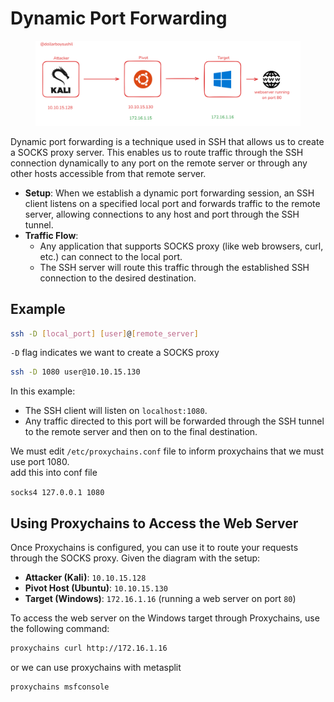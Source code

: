 # Dynamic Port Forwarding

<figure><img src="../.gitbook/assets/image (2).png" alt=""><figcaption></figcaption></figure>



Dynamic port forwarding is a technique used in SSH that allows us to create a SOCKS proxy server. This enables us to route traffic through the SSH connection dynamically to any port on the remote server or through any other hosts accessible from that remote server.

* **Setup**: When we establish a dynamic port forwarding session, an SSH client listens on a specified local port and forwards traffic to the remote server, allowing connections to any host and port through the SSH tunnel.
* **Traffic Flow**:
  * Any application that supports SOCKS proxy (like web browsers, curl, etc.) can connect to the local port.
  * The SSH server will route this traffic through the established SSH connection to the desired destination.

## Example

```bash
ssh -D [local_port] [user]@[remote_server]
```

`-D` flag indicates we want to create a SOCKS proxy

```bash
ssh -D 1080 user@10.10.15.130
```

In this example:

* The SSH client will listen on `localhost:1080`.
* Any traffic directed to this port will be forwarded through the SSH tunnel to the remote server and then on to the final destination.

We must edit  `/etc/proxychains.conf` file to inform proxychains that we must use port 1080.\
add this into conf file

`socks4 127.0.0.1 1080`



## Using Proxychains to Access the Web Server

Once Proxychains is configured, you can use it to route your requests through the SOCKS proxy. Given the diagram with the setup:

* **Attacker (Kali)**: `10.10.15.128`
* **Pivot Host (Ubuntu)**: `10.10.15.130`
* **Target (Windows)**: `172.16.1.16` (running a web server on port `80`)

To access the web server on the Windows target through Proxychains, use the following command:

```bash
proxychains curl http://172.16.1.16
```

or we can use proxychains with metasplit

```bash
proxychains msfconsole
```

